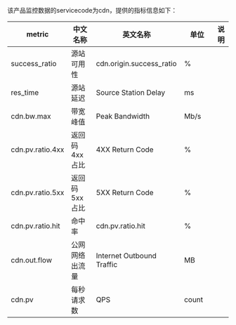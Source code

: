 该产品监控数据的servicecode为cdn，提供的指标信息如下：

metric | 中文名称  | 英文名称 |单位 | 说明
---|--- |--- |--- |---
success_ratio |源站可用性| cdn.origin.success_ratio | % |
res_time|源站延迟|Source Station Delay|ms|
cdn.bw.max | 带宽峰值 | Peak Bandwidth| Mb/s | 
cdn.pv.ratio.4xx |返回码4xx占比|4XX Return Code| % | 
cdn.pv.ratio.5xx |返回码5xx占比|5XX Return Code| % | 
cdn.pv.ratio.hit |命中率 | cdn.pv.ratio.hit | %|
cdn.out.flow|公网网络出流量| Internet Outbound Traffic | MB | 
cdn.pv | 每秒请求数 | QPS | count　|

